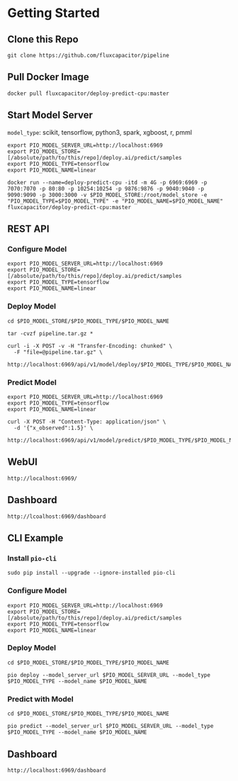 # Getting Started 

## Clone this Repo
```
git clone https://github.com/fluxcapacitor/pipeline
```

## Pull Docker Image 
```
docker pull fluxcapacitor/deploy-predict-cpu:master
```

## Start Model Server
`model_type`: scikit, tensorflow, python3, spark, xgboost, r, pmml
```
export PIO_MODEL_SERVER_URL=http://localhost:6969
export PIO_MODEL_STORE=[/absolute/path/to/this/repo]/deploy.ai/predict/samples
export PIO_MODEL_TYPE=tensorflow
export PIO_MODEL_NAME=linear
```
```
docker run --name=deploy-predict-cpu -itd -m 4G -p 6969:6969 -p 7070:7070 -p 80:80 -p 10254:10254 -p 9876:9876 -p 9040:9040 -p 9090:9090 -p 3000:3000 -v $PIO_MODEL_STORE:/root/model_store -e "PIO_MODEL_TYPE=$PIO_MODEL_TYPE" -e "PIO_MODEL_NAME=$PIO_MODEL_NAME" fluxcapacitor/deploy-predict-cpu:master
```

## REST API
### Configure Model
```
export PIO_MODEL_SERVER_URL=http://localhost:6969
export PIO_MODEL_STORE=[/absolute/path/to/this/repo]/deploy.ai/predict/samples
export PIO_MODEL_TYPE=tensorflow
export PIO_MODEL_NAME=linear
```

### Deploy Model
```
cd $PIO_MODEL_STORE/$PIO_MODEL_TYPE/$PIO_MODEL_NAME

tar -cvzf pipeline.tar.gz *
```
```
curl -i -X POST -v -H "Transfer-Encoding: chunked" \
  -F "file=@pipeline.tar.gz" \
  http://localhost:6969/api/v1/model/deploy/$PIO_MODEL_TYPE/$PIO_MODEL_NAME
```

### Predict Model
```
export PIO_MODEL_SERVER_URL=http://localhost:6969
export PIO_MODEL_TYPE=tensorflow
export PIO_MODEL_NAME=linear
```
```
curl -X POST -H "Content-Type: application/json" \
  -d '{"x_observed":1.5}' \
  http://localhost:6969/api/v1/model/predict/$PIO_MODEL_TYPE/$PIO_MODEL_NAME
```

## WebUI 
```
http://localhost:6969/
```

## Dashboard
```
http://lcoalhost:6969/dashboard
```

## CLI Example
### Install `pio-cli`
```
sudo pip install --upgrade --ignore-installed pio-cli
```
### Configure Model
```
export PIO_MODEL_SERVER_URL=http://localhost:6969
export PIO_MODEL_STORE=[/absolute/path/to/this/repo]/deploy.ai/predict/samples
export PIO_MODEL_TYPE=tensorflow
export PIO_MODEL_NAME=linear
```

### Deploy Model
```
cd $PIO_MODEL_STORE/$PIO_MODEL_TYPE/$PIO_MODEL_NAME

pio deploy --model_server_url $PIO_MODEL_SERVER_URL --model_type $PIO_MODEL_TYPE --model_name $PIO_MODEL_NAME
```

### Predict with Model
```
cd $PIO_MODEL_STORE/$PIO_MODEL_TYPE/$PIO_MODEL_NAME

pio predict --model_server_url $PIO_MODEL_SERVER_URL --model_type $PIO_MODEL_TYPE --model_name $PIO_MODEL_NAME
```

## Dashboard
```
http://localhost:6969/dashboard
```
